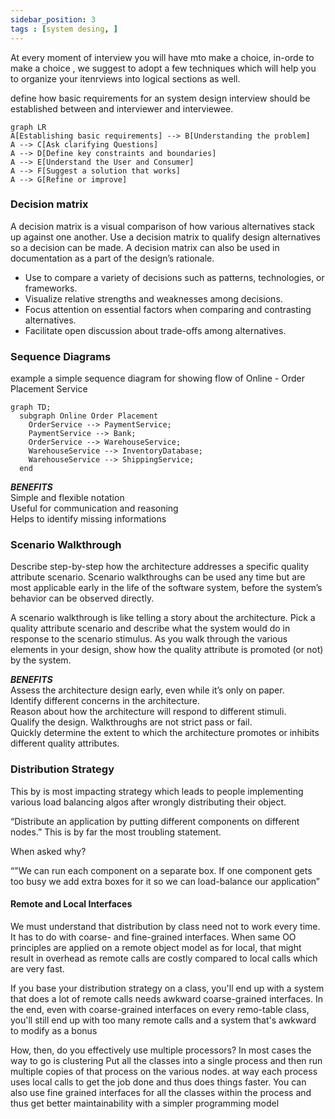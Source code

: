 ```yaml
---
sidebar_position: 3
tags : [system desing, ]
---
```


At every moment of interview you will have mto make a choice, in-orde to make a choice , we suggest to adopt a few techniques which will help you to organize your itenrviews into logical sections as well. 

define how basic requirements for an system design interview  should be established between and interviewer and interviewee. 
```mermaid
graph LR
A[Establishing basic requirements] --> B[Understanding the problem]
A --> C[Ask clarifying Questions]
A --> D[Define key constraints and boundaries]
A --> E[Understand the User and Consumer]
A --> F[Suggest a solution that works]
A --> G[Refine or improve]
```


### Decision matrix

A decision matrix is a visual comparison of how various alternatives stack up against one another. Use a decision matrix to qualify design alternatives so a decision can be made. A decision matrix can also be used in documentation as a part of the design’s rationale.

- Use to compare a variety of decisions such as patterns, technologies, or frameworks.
- Visualize relative strengths and weaknesses among decisions.
- Focus attention on essential factors when comparing and contrasting alternatives.
- Facilitate open discussion about trade-offs among alternatives.


### Sequence Diagrams 

example a simple sequence diagram for showing flow of Online - Order Placement Service

```mermaid
graph TD;
  subgraph Online Order Placement
    OrderService --> PaymentService;
    PaymentService --> Bank;
    OrderService --> WarehouseService;
    WarehouseService --> InventoryDatabase;
    WarehouseService --> ShippingService;
  end
```

_**BENEFITS**_ \
Simple and flexible notation \
Useful for communication and reasoning \
Helps to identify missing informations


### Scenario Walkthrough

Describe step-by-step how the architecture addresses a specific quality attribute scenario. Scenario walkthroughs can be used any time but are most applicable early in the life of the software system, before the system’s behavior can be observed directly.

A scenario walkthrough is like telling a story about the architecture. Pick a quality attribute scenario and describe what the system would do in response to the scenario stimulus. As you walk through the various elements in your design, show how the quality attribute is promoted (or not) by the system.

_**BENEFITS**_ \
Assess the architecture design early, even while it’s only on paper. \
Identify different concerns in the architecture. \
Reason about how the architecture will respond to different stimuli. \
Qualify the design. Walkthroughs are not strict pass or fail. \
Quickly determine the extent to which the architecture promotes or inhibits different quality attributes. 




### Distribution Strategy
This by is most impacting strategy which leads to people implementing various load balancing algos after wrongly distributing their object. 

“Distribute an application by putting different components on different nodes.”
This is by far the most troubling statement.

When asked why?

“"We can run each component on a separate box. If one component gets too busy we add extra boxes for it so we can load-balance our application”

#### Remote and Local Interfaces

We must understand that distribution by class need not to work every time. It has to do with coarse- and fine-grained interfaces.
When same OO principles are applied on a remote object model as for local, that might result in overhead as remote calls are costly compared to local calls which are very fast. 



If you base your distribution strategy on a class, you'll end up with a system that does a lot of remote calls needs awkward coarse-grained interfaces. In the end, even with coarse-grained interfaces on every remo-table class, you'll still end up with too many remote calls and a system that's awkward to modify as a bonus

How, then, do you effectively use multiple processors? In most cases the way to go is clustering
Put all the classes into a single process and then run multiple copies of that process on the various nodes. at way each process uses local calls to get the job done and thus does things faster. You can also use fine grained interfaces for all the classes within the process and thus get better maintainability with a simpler programming model